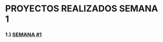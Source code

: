 # PROYECTOS REALIZADOS SEMANA 1
### 1.) [SEMANA #1](https://github.com/mikerazor5786/Challenges_Core-Code_Miguel-Tellez/blob/4a67457392f0105d612d63e147ba4be7c2d16090/contenido/semana1.md)


